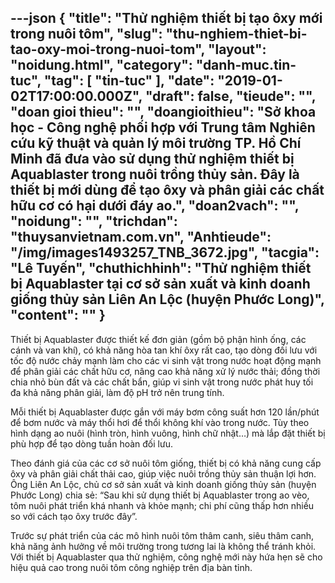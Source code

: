 ---json
{
    "title": "Thử nghiệm thiết bị tạo ôxy mới trong nuôi tôm",
    "slug": "thu-nghiem-thiet-bi-tao-oxy-moi-trong-nuoi-tom",
    "layout": "noidung.html",
    "category": "danh-muc.tin-tuc",
    "tag": [
        "tin-tuc"
    ],
    "date": "2019-01-02T17:00:00.000Z",
    "draft": false,
    "tieude": "",
    "doan gioi thieu": "",
    "doangioithieu": "Sở khoa học - Công nghệ phối hợp với Trung tâm Nghiên cứu kỹ thuật và quản lý môi trường TP. Hồ Chí Minh đã đưa vào sử dụng thử nghiệm thiết bị Aquablaster trong nuôi trồng thủy sản. Đây là thiết bị mới dùng để tạo ôxy và phân giải các chất hữu cơ có hại dưới đáy ao.",
    "doan2vach": "",
    "noidung": "",
    "trichdan": "thuysanvietnam.com.vn",
    "Anhtieude": "/img/images1493257_TNB_3672.jpg",
    "tacgia": "Lê Tuyến",
    "chuthichhinh": "Thử nghiệm thiết bị Aquablaster tại cơ sở sản xuất và kinh doanh giống thủy sản Liên An Lộc (huyện Phước Long)",
    "__content__": ""
}
---
<p>Thiết bị Aquablaster được thiết kế đơn giản (gồm bộ phận h&igrave;nh ống, c&aacute;c c&aacute;nh v&agrave; van kh&iacute;), c&oacute; khả năng h&ograve;a tan kh&iacute; &ocirc;xy rất cao, tạo d&ograve;ng đối lưu với tốc độ nước chảy mạnh l&agrave;m cho c&aacute;c vi sinh vật trong nước hoạt động mạnh để ph&acirc;n giải c&aacute;c chất hữu cơ, n&acirc;ng cao khả năng xử l&yacute; nước thải; đồng thời chia nhỏ b&ugrave;n đất v&agrave; c&aacute;c chất bẩn, gi&uacute;p vi sinh vật trong nước ph&aacute;t huy tối đa khả năng ph&acirc;n giải, l&agrave;m độ pH trở n&ecirc;n trung t&iacute;nh.</p>

<p>Mỗi thiết bị Aquablaster được gắn với m&aacute;y bơm c&ocirc;ng suất hơn 120 lần/ph&uacute;t để bơm nước v&agrave; m&aacute;y thổi hơi để thổi kh&ocirc;ng kh&iacute; v&agrave;o trong nước. T&ugrave;y theo h&igrave;nh dạng ao nu&ocirc;i (h&igrave;nh tr&ograve;n, h&igrave;nh vu&ocirc;ng, h&igrave;nh chữ nhật&hellip;) m&agrave; lắp đặt thiết bị ph&ugrave; hợp để tạo d&ograve;ng tuần ho&agrave;n đối lưu.</p>

<p>Theo đ&aacute;nh gi&aacute; của c&aacute;c cơ sở nu&ocirc;i t&ocirc;m giống, thiết bị c&oacute; khả năng cung cấp &ocirc;xy v&agrave; ph&acirc;n giải chất thải cao, gi&uacute;p việc nu&ocirc;i trồng thủy sản thuận lợi hơn. &Ocirc;ng Li&ecirc;n An Lộc, chủ cơ sở sản xuất v&agrave; kinh doanh giống thủy sản (huyện Phước Long) chia sẻ: &ldquo;Sau khi sử dụng thiết bị Aquablaster trong ao v&egrave;o, t&ocirc;m nu&ocirc;i ph&aacute;t triển kh&aacute; nhanh v&agrave; khỏe mạnh; chi ph&iacute; cũng thấp hơn nhiều so với c&aacute;ch tạo &ocirc;xy trước đ&acirc;y&rdquo;.</p>

<p>Trước sự ph&aacute;t triển của c&aacute;c m&ocirc; h&igrave;nh nu&ocirc;i t&ocirc;m th&acirc;m canh, si&ecirc;u th&acirc;m canh, khả năng ảnh hưởng về m&ocirc;i trường trong tương lai l&agrave; kh&ocirc;ng thể tr&aacute;nh khỏi. Với thiết bị Aquablaster qua thử nghiệm, c&ocirc;ng nghệ mới n&agrave;y hứa hẹn sẽ cho hiệu quả cao trong nu&ocirc;i t&ocirc;m c&ocirc;ng nghiệp tr&ecirc;n địa b&agrave;n tỉnh.</p>
